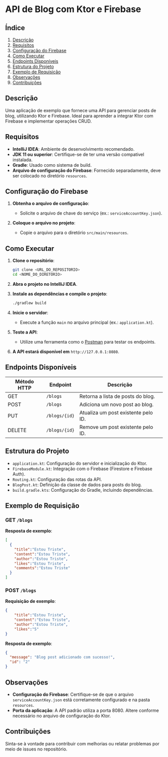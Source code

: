 # API de Blog com Ktor e Firebase

## Índice

1. [Descrição](#descrição)
2. [Requisitos](#requisitos)
3. [Configuração do Firebase](#configuração-do-firebase)
4. [Como Executar](#como-executar)
5. [Endpoints Disponíveis](#endpoints-disponíveis)
6. [Estrutura do Projeto](#estrutura-do-projeto)
7. [Exemplo de Requisição](#exemplo-de-requisição)
8. [Observações](#observações)
9. [Contribuições](#contribuições)

## Descrição

Uma aplicação de exemplo que fornece uma API para gerenciar posts de blog, utilizando Ktor e Firebase. Ideal para aprender a integrar Ktor com Firebase e implementar operações CRUD.

## Requisitos

- **IntelliJ IDEA**: Ambiente de desenvolvimento recomendado.
- **JDK 11 ou superior**: Certifique-se de ter uma versão compatível instalada.
- **Gradle**: Usado como sistema de build.
- **Arquivo de configuração do Firebase**: Fornecido separadamente, deve ser colocado no diretório `resources`.

## Configuração do Firebase

1. **Obtenha o arquivo de configuração**:
   - Solicite o arquivo de chave do serviço (ex.: `serviceAccountKey.json`).

2. **Coloque o arquivo no projeto**:
   - Copie o arquivo para o diretório `src/main/resources`.

## Como Executar

1. **Clone o repositório**:

   ```bash
   git clone <URL_DO_REPOSITORIO>
   cd <NOME_DO_DIRETORIO>
   ```

2. **Abra o projeto no IntelliJ IDEA**.

3. **Instale as dependências e compile o projeto**:

   ```bash
   ./gradlew build
   ```

4. **Inicie o servidor**:
   - Execute a função `main` no arquivo principal (ex.: `application.kt`).

5. **Teste a API**:
   - Utilize uma ferramenta como o [Postman](https://www.postman.com/) para testar os endpoints.

6. **A API estará disponível em** `http://127.0.0.1:8080`.

## Endpoints Disponíveis

| Método HTTP | Endpoint        | Descrição                           |
|-------------|-----------------|-------------------------------------|
| GET         | `/blogs`        | Retorna a lista de posts do blog.   |
| POST        | `/blogs`        | Adiciona um novo post ao blog.      |
| PUT         | `/blogs/{id}`   | Atualiza um post existente pelo ID. |
| DELETE      | `/blogs/{id}`   | Remove um post existente pelo ID.   |

## Estrutura do Projeto

- `application.kt`: Configuração do servidor e inicialização do Ktor.
- `FirebaseModule.kt`: Integração com o Firebase (Firestore e Firebase Auth).
- `Routing.kt`: Configuração das rotas da API.
- `BlogPost.kt`: Definição da classe de dados para posts do blog.
- `build.gradle.kts`: Configuração do Gradle, incluindo dependências.

## Exemplo de Requisição

### GET `/blogs`
**Resposta de exemplo**:

```json
[
  {
    "title":"Estou Triste",
    "content":"Estou Triste",
    "author":"Estou Triste",
    "likes":"Estou Triste",
    "comments":"Estou Triste"
  }
]
```

### POST `/blogs`
**Requisição de exemplo**:

```json
{
    "title":"Estou Triste",
    "content":"Estou Triste",
    "author":"Estou Triste",
    "likes":"5"
}
```

**Resposta de exemplo**:

```json
{
  "message": "Blog post adicionado com sucesso!",
  "id": "2"
}
```

## Observações

- **Configuração do Firebase**: Certifique-se de que o arquivo `serviceAccountKey.json` está corretamente configurado e na pasta `resources`.
- **Porta da aplicação**: A API padrão utiliza a porta 8080. Altere conforme necessário no arquivo de configuração do Ktor.

## Contribuições

Sinta-se à vontade para contribuir com melhorias ou relatar problemas por meio de issues no repositório.
